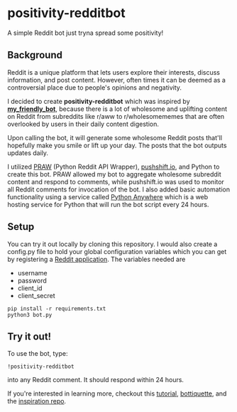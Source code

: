 # positivity-redditbot
A simple Reddit bot just tryna spread some positivity! 

## Background
Reddit is a unique platform that lets users explore their interests, discuss information, and post content. However, often times it can be deemed as a controversial place due to people's opinions and negativity.

I decided to create **positivity-redditbot** which was inspired by **[my_friendly_bot](https://www.youtube.com/watch?v=AL0Oy22Rhtw)**, because there is a lot of wholesome and uplifting content on Reddit from subreddits like r/aww to r/wholesomememes that are often overlooked by users in their daily content digestion.

Upon calling the bot, it will generate some wholesome Reddit posts that'll hopefully make you smile or lift up your day. The posts that the bot outputs updates daily. 

I utilized [PRAW](https://praw.readthedocs.io/en/latest/#) (Python Reddit API Wrapper), [pushshift.io](https://pushshift.io/api-parameters/), and Python to create this bot. PRAW allowed my bot to aggregate wholesome subreddit content and respond to comments, while pushshift.io was used to monitor all Reddit comments for invocation of the bot. I also added basic automation functionality using a service called [Python Anywhere](https://www.pythonanywhere.com/) which is a web hosting service for Python that will run the bot script every 24 hours. 

## Setup
You can try it out locally by cloning this repository.
I would also create a config.py file to hold your global configuration variables which you can get by registering a [Reddit application](https://www.reddit.com/prefs/apps/).
The variables needed are
* username
* password
* client_id
* client_secret

```
pip install -r requirements.txt
python3 bot.py
```

## Try it out!
To use the bot, type:
```
!positivity-redditbot
```
into any Reddit comment. It should respond within 24 hours. 

If you're interested in learning more, checkout this [tutorial](https://www.pythonforengineers.com/build-a-reddit-bot-part-1/), [bottiquette](https://www.reddit.com/r/Bottiquette/wiki/bottiquette), and the [inspiration repo](https://github.com/harshibar/friendly-redditbot).
